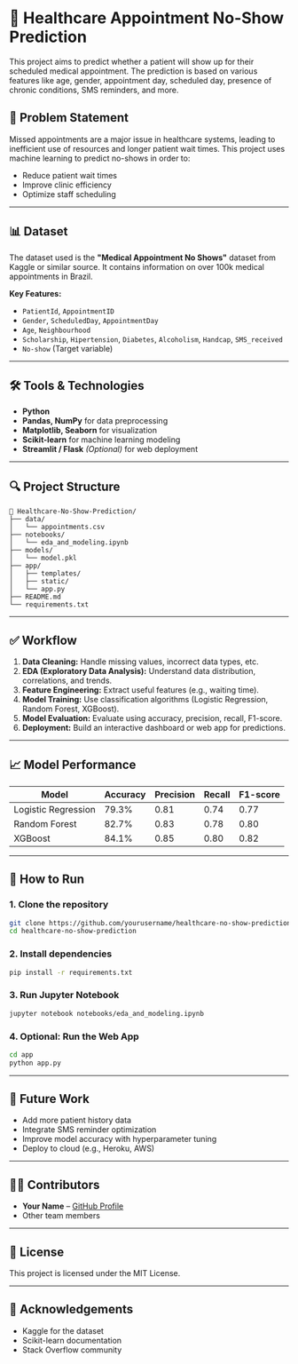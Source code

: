 
# 🏥 Healthcare Appointment No-Show Prediction

This project aims to predict whether a patient will show up for their scheduled medical appointment. The prediction is based on various features like age, gender, appointment day, scheduled day, presence of chronic conditions, SMS reminders, and more.

## 📌 Problem Statement

Missed appointments are a major issue in healthcare systems, leading to inefficient use of resources and longer patient wait times. This project uses machine learning to predict no-shows in order to:

- Reduce patient wait times
- Improve clinic efficiency
- Optimize staff scheduling

---

## 📊 Dataset

The dataset used is the **"Medical Appointment No Shows"** dataset from Kaggle or similar source. It contains information on over 100k medical appointments in Brazil.

**Key Features:**
- `PatientId`, `AppointmentID`
- `Gender`, `ScheduledDay`, `AppointmentDay`
- `Age`, `Neighbourhood`
- `Scholarship`, `Hipertension`, `Diabetes`, `Alcoholism`, `Handcap`, `SMS_received`
- `No-show` (Target variable)

---

## 🛠️ Tools & Technologies

- **Python**
- **Pandas, NumPy** for data preprocessing
- **Matplotlib, Seaborn** for visualization
- **Scikit-learn** for machine learning modeling
- **Streamlit / Flask** *(Optional)* for web deployment

---

## 🔍 Project Structure

```
📁 Healthcare-No-Show-Prediction/
├── data/
│   └── appointments.csv
├── notebooks/
│   └── eda_and_modeling.ipynb
├── models/
│   └── model.pkl
├── app/
│   ├── templates/
│   ├── static/
│   └── app.py
├── README.md
└── requirements.txt
```

---

## ✅ Workflow

1. **Data Cleaning:** Handle missing values, incorrect data types, etc.
2. **EDA (Exploratory Data Analysis):** Understand data distribution, correlations, and trends.
3. **Feature Engineering:** Extract useful features (e.g., waiting time).
4. **Model Training:** Use classification algorithms (Logistic Regression, Random Forest, XGBoost).
5. **Model Evaluation:** Evaluate using accuracy, precision, recall, F1-score.
6. **Deployment:** Build an interactive dashboard or web app for predictions.

---

## 📈 Model Performance

| Model              | Accuracy | Precision | Recall | F1-score |
|-------------------|----------|-----------|--------|----------|
| Logistic Regression | 79.3%   | 0.81      | 0.74   | 0.77     |
| Random Forest      | 82.7%   | 0.83      | 0.78   | 0.80     |
| XGBoost            | 84.1%   | 0.85      | 0.80   | 0.82     |

---

## 🚀 How to Run

### 1. Clone the repository
```bash
git clone https://github.com/yourusername/healthcare-no-show-prediction.git
cd healthcare-no-show-prediction
```

### 2. Install dependencies
```bash
pip install -r requirements.txt
```

### 3. Run Jupyter Notebook
```bash
jupyter notebook notebooks/eda_and_modeling.ipynb
```

### 4. Optional: Run the Web App
```bash
cd app
python app.py
```

---

## 📎 Future Work

- Add more patient history data
- Integrate SMS reminder optimization
- Improve model accuracy with hyperparameter tuning
- Deploy to cloud (e.g., Heroku, AWS)

---

## 🧑‍💻 Contributors

- **Your Name** – [GitHub Profile](https://github.com/yourusername)
- Other team members

---

## 📄 License

This project is licensed under the MIT License.

---

## 🙌 Acknowledgements

- Kaggle for the dataset
- Scikit-learn documentation
- Stack Overflow community
